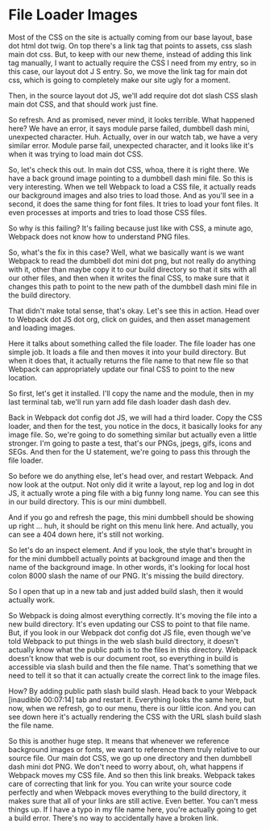 # File Loader Images

Most of the CSS on the site is actually coming from our base layout, base dot html dot twig. On top there's a link tag that points to assets, css slash main dot css. But, to keep with our new theme, instead of adding this link tag manually, I want to actually require the CSS I need from my entry, so in this case, our layout dot J S entry. So, we move the link tag for main dot css, which is going to completely make our site ugly for a moment.

Then, in the source layout dot JS, we'll add require dot dot slash CSS slash main dot CSS, and that should work just fine.

So refresh. And as promised, never mind, it looks terrible. What happened here? We have an error, it says module parse failed, dumbbell dash mini, unexpected character. Huh. Actually, over in our watch tab, we have a very similar error. Module parse fail, unexpected character, and it looks like it's when it was trying to load main dot CSS.

So, let's check this out. In main dot CSS, whoa, there it is right there. We have a back ground image pointing to a dumbbell dash mini file. So this is very interesting. When we tell Webpack to load a CSS file, it actually reads our background images and also tries to load those. And as you'll see in a second, it does the same thing for font files. It tries to load your font files. It even processes at imports and tries to load those CSS files.

So why is this failing? It's failing because just like with CSS, a minute ago, Webpack does not know how to understand PNG files.

So, what's the fix in this case? Well, what we basically want is we want Webpack to read the dumbbell dot mini dot png, but not really do anything with it, other than maybe copy it to our build directory so that it sits with all our other files, and then when it writes the final CSS, to make sure that it changes this path to point to the new path of the dumbbell dash mini file in the build directory.

That didn't make total sense, that's okay. Let's see this in action. Head over to Webpack dot JS dot org, click on guides, and then asset management and loading images.

Here it talks about something called the file loader. The file loader has one simple job. It loads a file and then moves it into your build directory. But when it does that, it actually returns the file name to that new file so that Webpack can appropriately update our final CSS to point to the new location.

So first, let's get it installed. I'll copy the name and the module, then in my last terminal tab, we'll run yarn add file dash loader dash dash dev.

Back in Webpack dot config dot JS, we will had a third loader. Copy the CSS loader, and then for the test, you notice in the docs, it basically looks for any image file. So, we're going to do something similar but actually even a little stronger. I'm going to paste a test, that's our PNGs, jpegs, gifs, icons and SEGs. And then for the U statement, we're going to pass this through the file loader.

So before we do anything else, let's head over, and restart Webpack. And now look at the output. Not only did it write a layout, rep log and log in dot JS, it actually wrote a ping file with a big funny long name. You can see this in our build directory. This is our mini dumbbell.

And if you go and refresh the page, this mini dumbbell should be showing up right ... huh, it should be right on this menu link here. And actually, you can see a 404 down here, it's still not working.

So let's do an inspect element. And if you look, the style that's brought in for the mini dumbbell actually points at background image and then the name of the background image. In other words, it's looking for local host colon 8000 slash the name of our PNG. It's missing the build directory.

So I open that up in a new tab and just added build slash, then it would actually work.

So Webpack is doing almost everything correctly. It's moving the file into a new build directory. It's even updating our CSS to point to that file name. But, if you look in our Webpack dot config dot JS file, even though we've told Webpack to put things in the web slash build directory, it doesn't actually know what the public path is to the files in this directory. Webpack doesn't know that web is our document root, so everything in build is accessible via slash build and then the file name. That's something that we need to tell it so that it can actually create the correct link to the image files.

How? By adding public path slash build slash. Head back to your Webpack [inaudible 00:07:14] tab and restart it. Everything looks the same here, but now, when we refresh, go to our menu, there is our little icon. And you can see down here it's actually rendering the CSS with the URL slash build slash the file name.

So this is another huge step. It means that whenever we reference background images or fonts, we want to reference them truly relative to our source file. Our main dot CSS, we go up one directory and then dumbbell dash mini dot PNG. We don't need to worry about, oh, what happens if Webpack moves my CSS file. And so then this link breaks. Webpack takes care of correcting that link for you. You can write your source code perfectly and when Webpack moves everything to the build directory, it makes sure that all of your links are still active. Even better. You can't mess things up. If I have a typo in my file name here, you're actually going to get a build error. There's no way to accidentally have a broken link.

